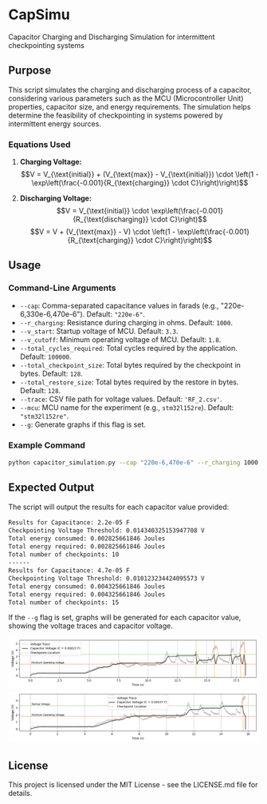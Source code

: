 # CapSimu
Capacitor Charging and Discharging Simulation for intermittent checkpointing systems

## Purpose

This script simulates the charging and discharging process of a capacitor, considering various parameters such as the MCU (Microcontroller Unit) properties, capacitor size, and energy requirements. The simulation helps determine the feasibility of checkpointing in systems powered by intermittent energy sources.

### Equations Used

1. **Charging Voltage:**
  $$V = V_{\text{initial}} + (V_{\text{max}} - V_{\text{initial}}) \cdot \left(1 - \exp\left(\frac{-0.001}{R_{\text{charging}} \cdot C}\right)\right)$$

2. **Discharging Voltage:**
   $$V = V_{\text{initial}} \cdot \exp\left(\frac{-0.001}{R_{\text{discharging}} \cdot C}\right)$$
   $$V = V + (V_{\text{max}} - V) \cdot \left(1 - \exp\left(\frac{-0.001}{R_{\text{charging}} \cdot C}\right)\right)$$

## Usage

### Command-Line Arguments

- `--cap`: Comma-separated capacitance values in farads (e.g., "220e-6,330e-6,470e-6"). Default: `"220e-6"`.
- `--r_charging`: Resistance during charging in ohms. Default: `1000`.
- `--v_start`: Startup voltage of MCU. Default: `3.3`.
- `--v_cutoff`: Minimum operating voltage of MCU. Default: `1.8`.
- `--total_cycles_required`: Total cycles required by the application. Default: `100000`.
- `--total_checkpoint_size`: Total bytes required by the checkpoint in bytes. Default: `128`.
- `--total_restore_size`: Total bytes required by the restore in bytes. Default: `128`.
- `--trace`: CSV file path for voltage values. Default: `'RF_2.csv'`.
- `--mcu`: MCU name for the experiment (e.g., `stm32l152re`). Default: `"stm32l152re"`.
- `--g`: Generate graphs if this flag is set.

### Example Command

```sh
python capacitor_simulation.py --cap "220e-6,470e-6" --r_charging 1000 --v_start 3.3 --v_cutoff 1.8 --total_cycles_required 100000 --total_checkpoint_size 128 --total_restore_size 128 --trace 'RF_2.csv' --mcu 'stm32l152re' --g
```


## Expected Output

   The script will output the results for each capacitor value provided:

   ```
   Results for Capacitance: 2.2e-05 F
   Checkpointing Voltage Threshold: 0.014340325153947708 V
   Total energy consumed: 0.002825661846 Joules
   Total energy required: 0.002825661846 Joules
   Total number of checkpoints: 10
   ------
   Results for Capacitance: 4.7e-05 F
   Checkpointing Voltage Threshold: 0.010123234424095573 V
   Total energy consumed: 0.004325661846 Joules
   Total energy required: 0.004325661846 Joules
   Total number of checkpoints: 15
   ```

   If the `--g` flag is set, graphs will be generated for each capacitor value, showing the voltage traces and capacitor voltage.

   ![Alt text](/docs/screenshots/Figure_1.png?raw=true "Optional Title")
   ![Alt text](/docs/screenshots/Figure_2.png?raw=true "Optional Title")

## License

This project is licensed under the MIT License - see the LICENSE.md file for details.
